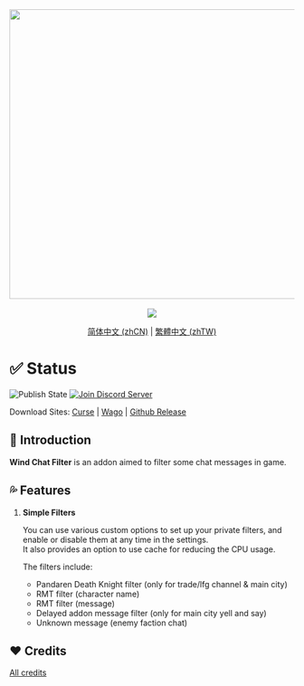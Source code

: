 <div align="center">
<img width="512" src="Title.svg"/><br><br>
<img src="https://img.shields.io/badge/Version-1.1.0-green.svg?longCache=true&style=for-the-badge"/>

[简体中文 (zhCN)](README_zhCN.md) | [繁體中文 (zhTW)](README_zhTW.md)
</div>

# ✅ Status

![Publish State](https://img.shields.io/github/actions/workflow/status/fang2hou/WindChatFilter/publish_stable.yml?branch=1.1.0) [![Join Discord Server](https://img.shields.io/badge/Wind%20Plugins-Join-grey.svg?longCache=true&color=7289DA&logo=discord)](https://discord.gg/WHDER5SATV)

Download Sites: [Curse](https://www.curseforge.com/wow/addons/wind-chat-filter-wcf) | [Wago](https://addons.wago.io/addons/windchatfilter) | [Github Release](https://github.com/fang2hou/WindChatFilter/releases)

## 🌟 Introduction

**Wind Chat Filter** is an addon aimed to filter some chat messages in game.

## 💦 Features

1. **Simple Filters**

    You can use various custom options to set up your private filters, and enable or disable them at any time in the settings.  
    It also provides an option to use cache for reducing the CPU usage.

    The filters include:
    - Pandaren Death Knight filter (only for trade/lfg channel & main city)
    - RMT filter (character name)
    - RMT filter (message)
    - Delayed addon message filter (only for main city yell and say)
    - Unknown message (enemy faction chat)

## ❤️ Credits

[All credits](CREDITS.md)
